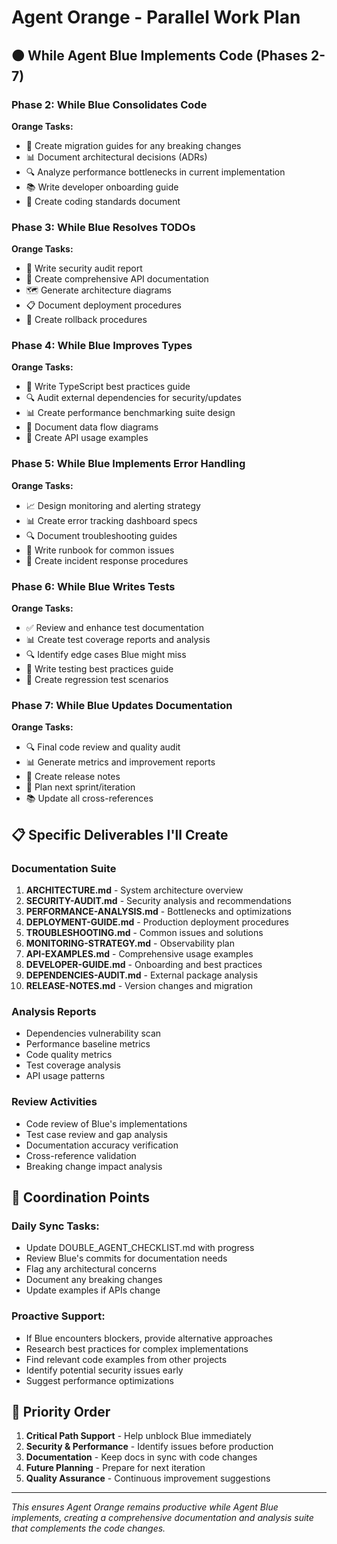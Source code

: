 # Agent Orange - Parallel Work Plan

## 🟠 While Agent Blue Implements Code (Phases 2-7)

### Phase 2: While Blue Consolidates Code
**Orange Tasks:**
- 📝 Create migration guides for any breaking changes
- 📊 Document architectural decisions (ADRs)
- 🔍 Analyze performance bottlenecks in current implementation
- 📚 Write developer onboarding guide
- 🎯 Create coding standards document

### Phase 3: While Blue Resolves TODOs  
**Orange Tasks:**
- 🔐 Write security audit report
- 📖 Create comprehensive API documentation
- 🗺️ Generate architecture diagrams
- 📋 Document deployment procedures
- 🔄 Create rollback procedures

### Phase 4: While Blue Improves Types
**Orange Tasks:**
- 📘 Write TypeScript best practices guide
- 🔍 Audit external dependencies for security/updates
- 📊 Create performance benchmarking suite design
- 📝 Document data flow diagrams
- 🎨 Create API usage examples

### Phase 5: While Blue Implements Error Handling
**Orange Tasks:**
- 📈 Design monitoring and alerting strategy
- 📊 Create error tracking dashboard specs
- 🔍 Document troubleshooting guides
- 📝 Write runbook for common issues
- 🚨 Create incident response procedures

### Phase 6: While Blue Writes Tests
**Orange Tasks:**
- ✅ Review and enhance test documentation
- 📊 Create test coverage reports and analysis
- 🔍 Identify edge cases Blue might miss
- 📝 Write testing best practices guide
- 🎯 Create regression test scenarios

### Phase 7: While Blue Updates Documentation
**Orange Tasks:**
- 🔍 Final code review and quality audit
- 📊 Generate metrics and improvement reports
- 📝 Create release notes
- 🎯 Plan next sprint/iteration
- 📚 Update all cross-references

## 📋 Specific Deliverables I'll Create

### Documentation Suite
1. **ARCHITECTURE.md** - System architecture overview
2. **SECURITY-AUDIT.md** - Security analysis and recommendations
3. **PERFORMANCE-ANALYSIS.md** - Bottlenecks and optimizations
4. **DEPLOYMENT-GUIDE.md** - Production deployment procedures
5. **TROUBLESHOOTING.md** - Common issues and solutions
6. **MONITORING-STRATEGY.md** - Observability plan
7. **API-EXAMPLES.md** - Comprehensive usage examples
8. **DEVELOPER-GUIDE.md** - Onboarding and best practices
9. **DEPENDENCIES-AUDIT.md** - External package analysis
10. **RELEASE-NOTES.md** - Version changes and migration

### Analysis Reports
- Dependencies vulnerability scan
- Performance baseline metrics
- Code quality metrics
- Test coverage analysis
- API usage patterns

### Review Activities
- Code review of Blue's implementations
- Test case review and gap analysis
- Documentation accuracy verification
- Cross-reference validation
- Breaking change impact analysis

## 🔄 Coordination Points

### Daily Sync Tasks:
- Update DOUBLE_AGENT_CHECKLIST.md with progress
- Review Blue's commits for documentation needs
- Flag any architectural concerns
- Document any breaking changes
- Update examples if APIs change

### Proactive Support:
- If Blue encounters blockers, provide alternative approaches
- Research best practices for complex implementations
- Find relevant code examples from other projects
- Identify potential security issues early
- Suggest performance optimizations

## 🎯 Priority Order

1. **Critical Path Support** - Help unblock Blue immediately
2. **Security & Performance** - Identify issues before production
3. **Documentation** - Keep docs in sync with code changes
4. **Future Planning** - Prepare for next iteration
5. **Quality Assurance** - Continuous improvement suggestions

---

*This ensures Agent Orange remains productive while Agent Blue implements, creating a comprehensive documentation and analysis suite that complements the code changes.*